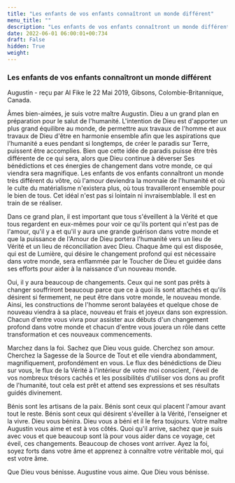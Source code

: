 ```yaml
---
title: "Les enfants de vos enfants connaîtront un monde différent"
menu_title: ""
description: "Les enfants de vos enfants connaîtront un monde différent"
date: 2022-06-01 06:00:01+00:734
draft: False
hidden: True
weight:
---
```

### Les enfants de vos enfants connaîtront un monde différent

Augustin - reçu par Al Fike le 22 Mai 2019, Gibsons, Colombie-Britannique, Canada.

Âmes bien-aimées, je suis votre maître Augustin. Dieu a un grand plan en préparation pour le salut de l'humanité. L'intention de Dieu est d'apporter un plus grand équilibre au monde, de permettre aux travaux de l'homme et aux travaux de Dieu d'être en harmonie ensemble afin que les aspirations que l'humanité a eues pendant si longtemps, de créer le paradis sur Terre, puissent être accomplies. Bien que cette idée de paradis puisse être très différente de ce qui sera, alors que Dieu continue à déverser Ses bénédictions et ces énergies de changement dans votre monde, ce qui viendra sera magnifique. Les enfants de vos enfants connaîtront un monde très différent du vôtre, où l'amour deviendra la monnaie de l'humanité et où le culte du matérialisme n'existera plus, où tous travailleront ensemble pour le bien de tous. Cet idéal n'est pas si lointain ni invraisemblable. Il est en train de se réaliser.

Dans ce grand plan, il est important que tous s'éveillent à la Vérité et que tous regardent en eux-mêmes pour voir ce qu'ils portent qui n'est pas de l'amour, qu'il y a et qu'il y aura une grande guérison dans votre monde et que la puissance de l'Amour de Dieu portera l'humanité vers un lieu de Vérité et un lieu de réconciliation avec Dieu. Chaque âme qui est disposée, qui est de Lumière, qui désire le changement profond qui est nécessaire dans votre monde, sera enflammée par le Toucher de Dieu et guidée dans ses efforts pour aider à la naissance d'un nouveau monde.

Oui, il y aura beaucoup de changements. Ceux qui ne sont pas prêts à changer souffriront beaucoup parce que ce à quoi ils sont attachés et qu'ils désirent si fermement, ne peut être dans votre monde, le nouveau monde. Ainsi, les constructions de l'homme seront balayées et quelque chose de nouveau viendra à sa place, nouveau et frais et joyeux dans son expression. Chacun d'entre vous vivra pour assister aux débuts d'un changement profond dans votre monde et chacun d'entre vous jouera un rôle dans cette transformation et ces nouveaux commencements.

Marchez dans la foi. Sachez que Dieu vous guide. Cherchez son amour. Cherchez la Sagesse de la Source de Tout et elle viendra abondamment, magnifiquement, profondément en vous. Le flux des bénédictions de Dieu sur vous, le flux de la Vérité à l'intérieur de votre moi conscient, l'éveil de vos nombreux trésors cachés et les possibilités d'utiliser vos dons au profit de l'humanité, tout cela est prêt et attend ses expressions et ses résultats guidés divinement.

Bénis sont les artisans de la paix. Bénis sont ceux qui placent l'amour avant tout le reste. Bénis sont ceux qui désirent s'éveiller à la Vérité, l'enseigner et la vivre. Dieu vous bénira. Dieu vous a béni et il le fera toujours. Votre maître Augustin vous aime et est à vos côtés. Quoi qu'il arrive, sachez que je suis avec vous et que beaucoup sont là pour vous aider dans ce voyage, cet éveil, ces changements. Beaucoup de choses vont arriver. Ayez la foi, soyez forts dans votre âme et apprenez à connaître votre véritable moi, qui est votre âme.

Que Dieu vous bénisse. Augustine vous aime. Que Dieu vous bénisse.
